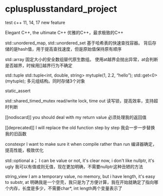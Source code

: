 # cplusplusstandard_project
test c++ 11, 14, 17 new feature

Elegant C++, the ultimate C++
优雅的C++，最求极致的C++

std::unordered_map, std::unordered_set
基于哈希表的快速查找容器。
背后存储的是hash值，用于提高查找速度，但是原始值保持原有顺序

std::array
固定大小的安全数组替代原生数组。
使用at越界会抛出异常，at会判断是否越界，时候用[]越界行为不确定

std::tuple
std::tuple<int, double, string> mytuple(1, 2.2, “hello”);
std::get<0>(mytuple);
多元组结构。同时存储3个对象

static_assert

std::shared_timed_mutex
read/write lock, time out
读写锁，提高效率，支持超时判断

[[nodiscard]]
you should deal with my return value
必须处理我的返回值

[[deprecated]]
I will replace the old function step by step
我会一步一步替换我的旧函数

constexpr
I want to make sure it when compile rather than run
编译器确定，提高性能，极致优化

std::optional<int> a；
I can be value or not, it's clear now, i don't like nullptr, it's ugly
我可以有值或则无值，现在更加明确，不需要nullptr这种丑陋的方法

string_view
I am a temporary value, no memory, but i have length, it's easy to substr, at
明确我是一个空壳，我只是为了方便计算，我在开始就确定了指向哪个内存，长度是多少，不需要char*, int length两个变量表示了





